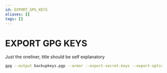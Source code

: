 ```yaml
---
id: EXPORT_GPG_KEYS
aliases: []
tags: []
---
```


# EXPORT GPG KEYS

Just the oneliner, title should be self explanatory

```bash
gpg --output backupkeys.pgp --armor --export-secret-keys --export-options export-backup user@email
```
